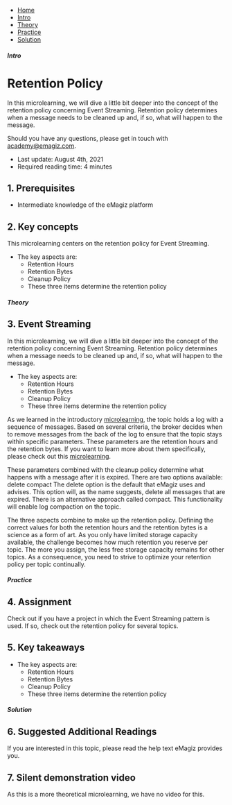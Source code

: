 <div class="ez-academy">
    <div class="ez-academy__body">
        <main class="micro-learning">
        <ul class="doc-nav">
            <li class="doc-nav__item"><a href="../../docs/microlearning/intermediate-key-concepts-emagiz-event-streaming-index" class="doc-nav__link">Home</a></li>
            <li class="doc-nav__item"><a href="#intro" class="doc-nav__link">Intro</a></li>
            <li class="doc-nav__item"><a href="#theory" class="doc-nav__link">Theory</a></li>
            <li class="doc-nav__item"><a href="#practice" class="doc-nav__link">Practice</a></li>
            <li class="doc-nav__item"><a href="#solution" class="doc-nav__link">Solution</a></li>
        </ul>

<div class="doc">

##### Intro

# Retention Policy
 
In this microlearning, we will dive a little bit deeper into the concept of the retention policy concerning Event Streaming. Retention policy determines when a message needs to be cleaned up and, if so, what will happen to the message.

Should you have any questions, please get in touch with academy@emagiz.com.

- Last update: August 4th, 2021
- Required reading time: 4 minutes

## 1. Prerequisites
- Intermediate knowledge of the eMagiz platform

## 2. Key concepts
This microlearning centers on the retention policy for Event Streaming.

- The key aspects are:
    - Retention Hours
    - Retention Bytes
    - Cleanup Policy
    - These three items determine the retention policy

##### Theory
  
## 3. Event Streaming

In this microlearning, we will dive a little bit deeper into the concept of the retention policy concerning Event Streaming. Retention policy determines when a message needs to be cleaned up and, if so, what will happen to the message.

- The key aspects are:
    - Retention Hours
    - Retention Bytes
    - Cleanup Policy
    - These three items determine the retention policy

As we learned in the introductory [microlearning](crashcourse-eventstreaming-event-streaming-introduction.md), the topic holds a log with a sequence of messages. Based on several criteria, the broker decides when to remove messages from the back of the log to ensure that the topic stays within specific parameters. These parameters are the retention hours and the retention bytes. If you want to learn more about them specifically, please check out this [microlearning](crashcourse-eventstreaming-topic-and-topic-properties.md).

These parameters combined with the cleanup policy determine what happens with a message after it is expired. There are two options available:
delete
compact
The delete option is the default that eMagiz uses and advises. This option will, as the name suggests, delete all messages that are expired. There is an alternative approach called compact. This functionality will enable log compaction on the topic.

The three aspects combine to make up the retention policy. Defining the correct values for both the retention hours and the retention bytes is a science as a form of art. As you only have limited storage capacity available, the challenge becomes how much retention you reserve per topic. The more you assign, the less free storage capacity remains for other topics. As a consequence, you need to strive to optimize your retention policy per topic continually.

##### Practice

## 4. Assignment

Check out if you have a project in which the Event Streaming pattern is used. If so, check out the retention policy for several topics.

## 5. Key takeaways

- The key aspects are:
    - Retention Hours
    - Retention Bytes
    - Cleanup Policy
    - These three items determine the retention policy

##### Solution

## 6. Suggested Additional Readings

If you are interested in this topic, please read the help text eMagiz provides you.

## 7. Silent demonstration video

As this is a more theoretical microlearning, we have no video for this.

</div>
</main>
</div>
</div>
